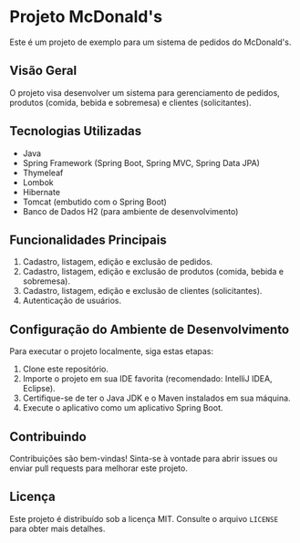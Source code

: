 # Projeto McDonald's

Este é um projeto de exemplo para um sistema de pedidos do McDonald's.

## Visão Geral

O projeto visa desenvolver um sistema para gerenciamento de pedidos, produtos (comida, bebida e sobremesa) e clientes (solicitantes).

## Tecnologias Utilizadas

- Java
- Spring Framework (Spring Boot, Spring MVC, Spring Data JPA)
- Thymeleaf
- Lombok
- Hibernate
- Tomcat (embutido com o Spring Boot)
- Banco de Dados H2 (para ambiente de desenvolvimento)

## Funcionalidades Principais

1. Cadastro, listagem, edição e exclusão de pedidos.
2. Cadastro, listagem, edição e exclusão de produtos (comida, bebida e sobremesa).
3. Cadastro, listagem, edição e exclusão de clientes (solicitantes).
4. Autenticação de usuários.

## Configuração do Ambiente de Desenvolvimento

Para executar o projeto localmente, siga estas etapas:

1. Clone este repositório.
2. Importe o projeto em sua IDE favorita (recomendado: IntelliJ IDEA, Eclipse).
3. Certifique-se de ter o Java JDK e o Maven instalados em sua máquina.
4. Execute o aplicativo como um aplicativo Spring Boot.

## Contribuindo

Contribuições são bem-vindas! Sinta-se à vontade para abrir issues ou enviar pull requests para melhorar este projeto.

## Licença

Este projeto é distribuído sob a licença MIT. Consulte o arquivo `LICENSE` para obter mais detalhes.

